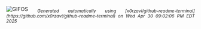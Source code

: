 <div align="justify">
<picture>
    <source media="(prefers-color-scheme: dark)" srcset="https://i.ibb.co/cSchKLYb/output-gif.gif">
    <source media="(prefers-color-scheme: light)" srcset="https://i.ibb.co/cSchKLYb/output-gif.gif">
    <img alt="GIFOS" src="https://i.ibb.co/cSchKLYb/output-gif.gif">
</picture>
<sub><i>Generated automatically using [x0rzavi/github-readme-terminal](https://github.com/x0rzavi/github-readme-terminal) on Wed Apr 30 09:02:06 PM EDT 2025</i></sub>
</div>

<!--  -->